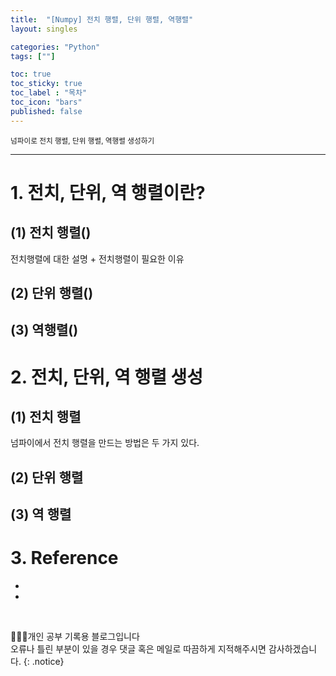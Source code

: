 ```yaml
---
title:  "[Numpy] 전치 행렬, 단위 행렬, 역행렬"
layout: singles

categories: "Python"
tags: [""]

toc: true
toc_sticky: true
toc_label : "목차"
toc_icon: "bars"
published: false
---
```


<small>넘파이로 전치 행렬, 단위 행렬, 역행렬 생성하기</small>

***

# 1. 전치, 단위, 역 행렬이란?

## (1) 전치 행렬()
전치행렬에 대한 설명 + 전치행렬이 필요한 이유 

## (2) 단위 행렬()

## (3) 역행렬()

# 2. 전치, 단위, 역 행렬 생성

## (1) 전치 행렬
넘파이에서 전치 행렬을 만드는 방법은 두 가지 있다.

## (2) 단위 행렬

## (3) 역 행렬


# <span class="half_HL">3. Reference</span>
- []()
- []()

<br>

👩🏻‍💻개인 공부 기록용 블로그입니다
<br>오류나 틀린 부분이 있을 경우 댓글 혹은 메일로 따끔하게 지적해주시면 감사하겠습니다.
{: .notice}